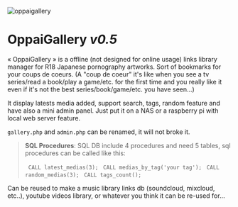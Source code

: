 ![oppaigallery](https://cloud.githubusercontent.com/assets/8536299/19834013/e1c40426-9e4e-11e6-9bc1-330371a97092.png)

OppaiGallery *v0.5*
=========
« OppaiGallery » is a offline (not designed for online usage) links library manager for R18 Japanese pornography artworks.
Sort of bookmarks for your coups de coeurs. (A "coup de coeur" it's like when you see a tv series/read a book/play a game/etc. for the first time and you really like it even if it's not the best series/book/game/etc. you have seen...)


It display latests media added, support search, tags, random feature and have also a mini admin panel.
Just put it on a NAS or a raspberry pi with local web server feature.

```gallery.php``` and ```admin.php``` can be renamed, it will not broke it.


> **SQL Procedures**: 
> SQL DB include 4 procedures and need 5 tables, sql procedures can be called like this:
>
>```  CALL latest_medias(3); ```
>```  CALL medias_by_tag('your tag'); ```
>```  CALL random_medias(3); ```
>```  CALL tags_count(); ```

Can be reused to make a music library links db (soundcloud, mixcloud, etc..), youtube videos library, or whatever you think it can be re-used for...
